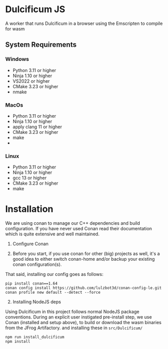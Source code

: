 # Dulcificum JS

A worker that runs Dulcificum in a browser using the Emscripten to compile for wasm

## System Requirements

### Windows
- Python 3.11 or higher
- Ninja 1.10 or higher
- VS2022 or higher
- CMake 3.23 or higher
- nmake

### MacOs
- Python 3.11 or higher
- Ninja 1.10 or higher
- apply clang 11 or higher
- CMake 3.23 or higher
- make
-
### Linux
- Python 3.11 or higher
- Ninja 1.10 or higher
- gcc 13 or higher
- CMake 3.23 or higher
- make

# Installation
We are using conan to manage our C++ dependencies and build configuration. If you have never used Conan read their documentation which is quite extensive and well maintained.

1. Configure Conan

2. Before you start, if you use conan for other (big) projects as well, it's a good idea to either switch conan-home and/or backup your existing conan configuration(s).

That said, installing our config goes as follows:

```
pip install conan==1.64
conan config install https://github.com/lulzbot3d/conan-config-le.git
conan profile new default --detect --force
```

2. Installing NodeJS deps

Using Dulcificum in this project follows normal NodeJS package conventions. During an explicit user instigated pre-install step,
we use Conan (installed and setup above), to build or download the wasm binaries from the JFrog Artifactory.
and installing these in `src/Dulcificum/`

```
npm run install_dulcificum
npm install
```
